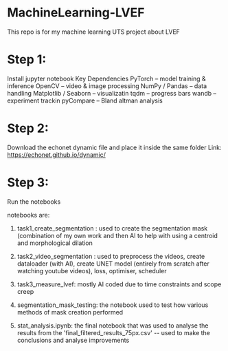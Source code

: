 # MachineLearning-LVEF
This repo is for my machine learning UTS project about LVEF 

# Step 1:
Install jupyter notebook
Key Dependencies
PyTorch – model training & inference
OpenCV – video & image processing
NumPy / Pandas – data handling
Matplotlib / Seaborn – visualizatin
tqdm – progress bars
wandb – experiment trackin
pyCompare – Bland altman analysis
 
# Step 2: 
Download the echonet dynamic file and place it inside the same folder
Link: https://echonet.github.io/dynamic/

# Step 3:
Run the notebooks

notebooks are:
1. task1_create_segmentation : used to create the segmentation mask (combination of my own work and then AI to help with using a centroid and morphological dilation

2. task2_video_segmentation : used to preprocess the videos, create dataloader (with AI), create UNET model (entirely from scratch after watching youtube videos), loss, optimiser, scheduler

3. task3_measure_lvef: mostly AI coded due to time constraints and scope creep

4. segmentation_mask_testing: the notebook used to test how various methods of mask creation performed

5. stat_analysis.ipynb: the final notebook that was used to analyse the results from the 'final_filtered_results_75px.csv' -- used to make the conclusions and analyse improvements

